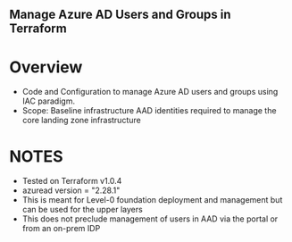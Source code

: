 ## Manage Azure AD Users and Groups in Terraform

# Overview

* Code and Configuration to manage Azure AD users and groups using IAC paradigm.
* Scope: Baseline infrastructure AAD identities required to manage the core landing zone infrastructure

# NOTES

* Tested on Terraform v1.0.4
* azuread version = "2.28.1"
* This is meant for Level-0 foundation deployment and management but can be used for the upper layers
* This does not preclude management of users in AAD via the portal or from an on-prem IDP
